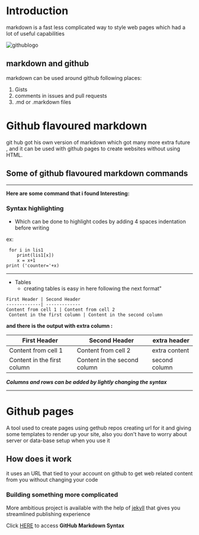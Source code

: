 # Introduction
markdown is a fast less complicated way to style web pages which had a lot of useful capabilities

![githublogo](https://external-content.duckduckgo.com/iu/?u=https%3A%2F%2Fpngimg.com%2Fuploads%2Fgithub%2Fgithub_PNG40.png&f=1&nofb=1)
## markdown and github 
markdown can be used around github following places:

1. Gists
1. comments in issues and pull requests
1. .md or .markdown files 

# Github flavoured markdown
git hub got his own version of markdown which got many more extra future , and it can be used with github pages to create websites without using HTML. 

## Some of github flavoured markdown commands 

***
__Here are some command that i found Interesting:__ 

 ### Syntax highlighting 
   * Which can be done to highlight codes by adding 4 spaces indentation before writing 

 ex:
     
     for i in lis1  
        print(lis1[x])
        x = x+1 
    print ('counter='+x)
***

* Tables
    * creating tables is easy in here following the next format"


```
First Header | Second Header
-------------| -------------
Content from cell 1 | Content from cell 2
 Content in the first column | Content in the second column 
```
**and there is the output with extra column :**

First Header | Second Header| extra header 
-------------| -------------|-------
Content from cell 1 | Content from cell 2| extra content
 Content in the first column | Content in the second column | second column 

***Columns and rows can be added by lightly changing the syntax***

***

# Github pages 
A tool used to create pages using gethub repos creating url for it and giving some templates to render up your site, also you don't have to worry about server or data-base setup when you use it

## How does it work
it uses an URL that tied to your account on github to get web related content from you without changing your code 

### Building something more complicated 
More ambitious project is available with the help of [jekyll](https://jekyllrb.com/) that gives you streamlined publishing experience 

Click [HERE](https://help.github.com/en/articles/basic-writing-and-formatting-syntax) to access **GitHub Markdown Syntax**
